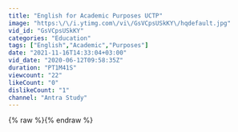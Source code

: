 ```yaml
---
title: "English for Academic Purposes UCTP"
image: "https:\/\/i.ytimg.com\/vi\/GsVCpsUSkKY\/hqdefault.jpg"
vid_id: "GsVCpsUSkKY"
categories: "Education"
tags: ["English","Academic","Purposes"]
date: "2021-11-16T14:33:04+03:00"
vid_date: "2020-06-12T09:58:35Z"
duration: "PT1M41S"
viewcount: "22"
likeCount: "0"
dislikeCount: "1"
channel: "Antra Study"
---
```

{% raw %}{% endraw %}
